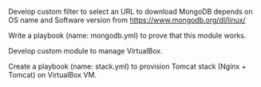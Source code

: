 Develop custom filter to select an URL to download MongoDB depends on OS name and Software version from https://www.mongodb.org/dl/linux/

Write a playbook (name: mongodb.yml) to prove that this module works.

Develop custom module to manage VirtualBox.

Create a playbook (name: stack.yml) to provision Tomcat stack (Nginx + Tomcat) on VirtualBox VM.